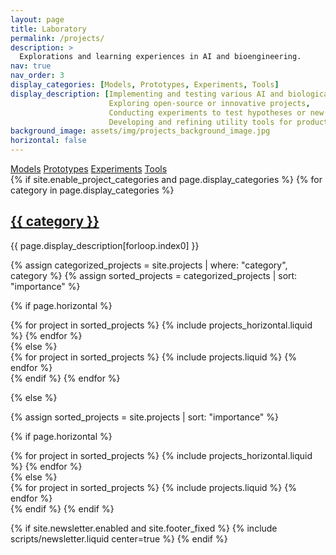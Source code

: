 ```yaml
---
layout: page
title: Laboratory
permalink: /projects/
description: >
  Explorations and learning experiences in AI and bioengineering.
nav: true
nav_order: 3
display_categories: [Models, Prototypes, Experiments, Tools]
display_description: [Implementing and testing various AI and biological models for research and development, 
                      Exploring open-source or innovative projects, 
                      Conducting experiments to test hypotheses or new methodologies in AI and biological processes, 
                      Developing and refining utility tools for productivity enhancement]
background_image: assets/img/projects_background_image.jpg
horizontal: false
---
```


<!-- Add jump links -->
<div class="jump-links-container">
  <div class="jump-links">
    <a href="#Models">Models</a>
    <a href="#Prototypes">Prototypes</a>
    <a href="#Experiments">Experiments</a>
    <a href="#Tools">Tools</a>
  </div>
</div>

<!-- pages/projects.md -->
<div class="projects">
{% if site.enable_project_categories and page.display_categories %}
  <!-- Display categorized projects -->
  {% for category in page.display_categories %}
  <a id="{{ category }}" href=".#{{ category }}">
    <h2 class="category">{{ category }}</h2>
  </a>

  <!-- Display corresponding description for the category -->
  <p class="category-description">{{ page.display_description[forloop.index0] }}</p>

  {% assign categorized_projects = site.projects | where: "category", category %}
  {% assign sorted_projects = categorized_projects | sort: "importance" %}
  <!-- Generate cards for each project -->
  {% if page.horizontal %}
  <div class="container">
    <div class="row row-cols-1 row-cols-md-2">
    {% for project in sorted_projects %}
      {% include projects_horizontal.liquid %}
    {% endfor %}
    </div>
  </div>
  {% else %}
  <div class="row row-cols-1 row-cols-md-3">
    {% for project in sorted_projects %}
      {% include projects.liquid %}
    {% endfor %}
  </div>
  {% endif %}
  {% endfor %}

{% else %}

<!-- Display projects without categories -->

{% assign sorted_projects = site.projects | sort: "importance" %}

  <!-- Generate cards for each project -->

{% if page.horizontal %}

  <div class="container">
    <div class="row row-cols-1 row-cols-md-2">
    {% for project in sorted_projects %}
      {% include projects_horizontal.liquid %}
    {% endfor %}
    </div>
  </div>
  {% else %}
  <div class="row row-cols-1 row-cols-md-3">
    {% for project in sorted_projects %}
      {% include projects.liquid %}
    {% endfor %}
  </div>
  {% endif %}
{% endif %}
</div>

{% if site.newsletter.enabled and site.footer_fixed %}
  {% include scripts/newsletter.liquid center=true %}
{% endif %}
